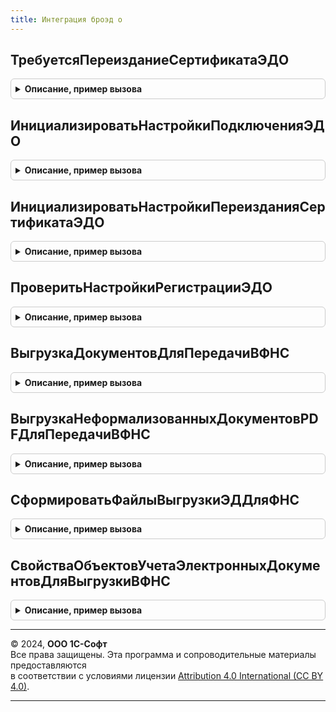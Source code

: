 ```yaml
---
title: Интеграция броэд о
---
```



## ТребуетсяПереизданиеСертификатаЭДО
<details style="margin: 1em 0; padding: 0.5em; border: 1px solid #ccc; border-radius: 6px;">

<summary style="font-weight: bold; cursor: pointer;">Описание, пример вызова</summary>

```bsl

// Проверяет необходимость переиздания указанного сертификата для использования в ЭДО.
//
// Параметры:
//  Организация - ОпределяемыйТип.Организация - организация для проверки.
//  Сертификат - СертификатКриптографии - сертификат для проверки.
//  ТребуетсяПереиздание - Булево - признак необходимости переиздать сертификат для ЭДО.
//
Процедура ТребуетсяПереизданиеСертификатаЭДО(Знач Организация, Знач Сертификат, ТребуетсяПереиздание) Экспорт
```

Пример вызова
```bsl
ИнтеграцияБРОЭДО.ТребуетсяПереизданиеСертификатаЭДО(Организация, Сертификат, ТребуетсяПереиздание) 
```
</details>

## ИнициализироватьНастройкиПодключенияЭДО
<details style="margin: 1em 0; padding: 0.5em; border: 1px solid #ccc; border-radius: 6px;">

<summary style="font-weight: bold; cursor: pointer;">Описание, пример вызова</summary>

```bsl

// Инициализирует настройки подключения ЭДО.
//
// Параметры:
//  Организация - ОпределяемыйТип.Организация - организация для подключения ЭДО.
//  КодФНС - Строка - код налогового органа организации.
//  Настройки - Строка - инициализированные настройки.
//
Процедура ИнициализироватьНастройкиПодключенияЭДО(Знач Организация, Знач КодФНС, Настройки) Экспорт
```

Пример вызова
```bsl
ИнтеграцияБРОЭДО.ИнициализироватьНастройкиПодключенияЭДО(Организация, КодФНС, Настройки) 
```
</details>

## ИнициализироватьНастройкиПереизданияСертификатаЭДО
<details style="margin: 1em 0; padding: 0.5em; border: 1px solid #ccc; border-radius: 6px;">

<summary style="font-weight: bold; cursor: pointer;">Описание, пример вызова</summary>

```bsl

// Инициализирует настройки переиздания сертификата криптографии.
//
// Параметры:
//  Организация - ОпределяемыйТип.Организация - организация для переиздания сертификата.
//  КодФНС - Строка - код налогового органа организации.
//  Сертификат - СертификатКриптографии - сертификат для переиздания.
//  Настройки - Строка - инициализированные настройки.
//
Процедура ИнициализироватьНастройкиПереизданияСертификатаЭДО(Знач Организация, Знач КодФНС, Знач Сертификат, Настройки) Экспорт
```

Пример вызова
```bsl
ИнтеграцияБРОЭДО.ИнициализироватьНастройкиПереизданияСертификатаЭДО(Организация, КодФНС, Сертификат, Настройки) 
```
</details>

## ПроверитьНастройкиРегистрацииЭДО
<details style="margin: 1em 0; padding: 0.5em; border: 1px solid #ccc; border-radius: 6px;">

<summary style="font-weight: bold; cursor: pointer;">Описание, пример вызова</summary>

```bsl

// Проверяет корректность настроек операции ЭДО (подключение ЭДО, переиздание сертификата).
//
// Параметры:
//  Настройки - Строка - настройки для проверки.
//                       См. ИнициализироватьНастройкиПодключенияЭДО.
//                       См. ИнициализироватьНастройкиПереизданияСертификатаЭДО.
//  НастройкиКорректны - Булево - результат проверки настроек.
//
Процедура ПроверитьНастройкиРегистрацииЭДО(Знач Настройки, НастройкиКорректны) Экспорт
```

Пример вызова
```bsl
ИнтеграцияБРОЭДО.ПроверитьНастройкиРегистрацииЭДО(Настройки, НастройкиКорректны) 
```
</details>

## ВыгрузкаДокументовДляПередачиВФНС
<details style="margin: 1em 0; padding: 0.5em; border: 1px solid #ccc; border-radius: 6px;">

<summary style="font-weight: bold; cursor: pointer;">Описание, пример вызова</summary>

```bsl

// Выгружает электронные документы для предоставления в ФНС.
// Предназначена для использования совместно с библиотекой "Регламентированная отчетность".
//
// Параметры:
//  УчетныеДокументы - Массив - массив ссылок на документы информационной базы.
//  УникальныйИдентификатор - УникальныйИдентификатор - будет использован для помещения файлов выгрузки во временное хранилище.
//
// Возвращаемое значение:
//  Соответствие - соответствие документов ИБ:
//    * Ключ     - ДокументСсылка - ссылка на документ-владелец электронного документа.
//    * Значение - Массив Из Структура - параметры электронных документов, с ключами:
//       * ТипФайла - Строка - возможные значения: "ФайлВыгрузки", "ЭЦП", "ФайлПодтверждения", "ЭЦППодтверждения".
//       * КНД      - Строка - КНД выгружаемого электронного документа, заполняется только для файла выгрузки и файла подтверждения.
//       * ИмяФайла - Строка - имя выгружаемого файла.
//       * АдресВременногоХранилища - Строка - адрес временного хранилища с данными файлов выгрузки.
//
Функция ВыгрузкаДокументовДляПередачиВФНС(УчетныеДокументы, УникальныйИдентификатор) Экспорт
```

Пример вызова
```bsl
Результат = ИнтеграцияБРОЭДО.ВыгрузкаДокументовДляПередачиВФНС(УчетныеДокументы, УникальныйИдентификатор) 
```
</details>

## ВыгрузкаНеформализованныхДокументовPDFДляПередачиВФНС
<details style="margin: 1em 0; padding: 0.5em; border: 1px solid #ccc; border-radius: 6px;">

<summary style="font-weight: bold; cursor: pointer;">Описание, пример вызова</summary>

```bsl

// Выгружает неформализованные электронные документы, подписанные и переданные в формате PDF, для предоставления в ФНС
// в переданное соответствие, исключает выгрузку документов сформированных по стандарту PDF/A-3.
// Предназначена для использования совместно с библиотекой "Регламентированная отчетность".
//
// Параметры:
//  ДанныеФайловПоОбъектамУчета - Соответствие Из КлючИЗначение:
//    * Ключ - ОпределяемыйТип.ОснованияЭлектронныхДокументовЭДО - ссылка на документ-владелец электронного документа
//    * Значение - Массив Из Структура:
//       * Имя - Строка - имя выгружаемого файла
//       * Размер - Число - размер выгружаемого файла в байтах
//       * АдресДанных - Строка - адрес временного хранилища с данными файла выгрузки
//       * ИмяФайлаПодписи - Строка - имя файла подписи выгружаемого файла
//       * АдресФайлаПодписи - Строка - адрес временного хранилища с данными файла подписи
//  УникальныйИдентификатор - УникальныйИдентификатор - будет использован для помещения файлов выгрузки
//                                                      во временное хранилище.
//
Процедура ВыгрузкаНеформализованныхДокументовPDFДляПередачиВФНС(ДанныеФайловПоОбъектамУчета, Экспорт
```

Пример вызова
```bsl
ИнтеграцияБРОЭДО.ВыгрузкаНеформализованныхДокументовPDFДляПередачиВФНС(ДанныеФайловПоОбъектамУчета, );
```
</details>

## СформироватьФайлыВыгрузкиЭДДляФНС
<details style="margin: 1em 0; padding: 0.5em; border: 1px solid #ccc; border-radius: 6px;">

<summary style="font-weight: bold; cursor: pointer;">Описание, пример вызова</summary>

```bsl

// Выгружает электронные документы для предоставления в ФНС.
//
// Параметры:
//  ЭлектронныеДокументы - Массив из ДокументСсылка.ЭлектронныйДокументВходящийЭДО, ДокументСсылка.ЭлектронныйДокументИсходящийЭДО
//
// Возвращаемое значение:
//  Структура - Структура результатов обработки и соответствия файлов:
//  * РезультатыОбработки - Соответствие Из КлючИЗначение - Результаты обработки документов по организациям:
//   ** Ключ - Строка - Наименование организации
//   ** Значение - См. НовыеРезультатыОбработки
//  * СоответствиеФайлов - Соответствие Из КлючИЗначение:
//   ** Ключ - Строка - Имя файла
//   ** Значение - ДвоичныеДанные - Двоичные данные файла
//  * Ошибки - Массив Из См. НоваяОшибка
Функция СформироватьФайлыВыгрузкиЭДДляФНС(Знач ЭлектронныеДокументы) Экспорт
```

Пример вызова
```bsl
Результат = ИнтеграцияБРОЭДО.СформироватьФайлыВыгрузкиЭДДляФНС(ЭлектронныеДокументы) 
```
</details>

## СвойстваОбъектовУчетаЭлектронныхДокументовДляВыгрузкиВФНС
<details style="margin: 1em 0; padding: 0.5em; border: 1px solid #ccc; border-radius: 6px;">

<summary style="font-weight: bold; cursor: pointer;">Описание, пример вызова</summary>

```bsl

// Получает свойства объектов учета, которые будут отражаться в едином списке документов, представляемых по требованию ФНС.
// Для объекта учета должны существовать электронные документы по завершенным обменам, не помеченные на удаление и
// имеющие один из следующих типов:
// УПД, СчетФактура, ТоварнаяНакладная, АктВыполненныхРабот, АктНаПередачуПрав,
// УКД, КорректировочныйСчетФактура, СоглашениеОбИзмененииСтоимости, АктОРасхождениях, ДоговорнойДокумент,
// АктСверкиВзаиморасчетов, АктПриемкиСтроительныхРаботУслуг.
//
// Параметры:
//  ОбъектыУчета - Массив Из ОпределяемыйТип.ОснованияЭлектронныхДокументовЭДО - массив ссылок на объекты учета электронных документов.
//                       Если параметр указан, требуется заполнить свойства только указанных объектов.
//                       Если параметр не указан или массив пустой, тогда требуется заполнить свойства
//                       для всех объектов учета, по которым ЭДО завершен.
//
// Возвращаемое значение:
//   Соответствие Из КлючИЗначение - Соответствие объектов учета и видов электронных документов:
//    * Ключ     - ДокументСсылка - ссылка на документ учета.
//    * Значение - Строка - тип электронного документа, который следует преобразовать
//                 к строковому представлению определенного формата.
//                 Возможные значения:
//                 ПередачаТоваров, ПередачаУслуг,
//                 УПД, СчетФактура, ТоварнаяНакладнаяТОРГ12, АктПриемкиСдачиРабот, АктНаПередачуПрав,
//                 УКД, КорректировочныйСчетФактура, ДокументОбИзмененииСтоимости, АктОРасхождениях
//                 ДоговорнойДокумент, АктСверкиВзаиморасчетов, АктПриемкиСтроительныхРаботУслуг.
Функция СвойстваОбъектовУчетаЭлектронныхДокументовДляВыгрузкиВФНС(ОбъектыУчета = Неопределено) Экспорт
```

Пример вызова
```bsl
Результат = ИнтеграцияБРОЭДО.СвойстваОбъектовУчетаЭлектронныхДокументовДляВыгрузкиВФНС(ОбъектыУчета);
```
</details>

---

© 2024, **ООО 1С-Софт**  
Все права защищены. Эта программа и сопроводительные материалы предоставляются  
в соответствии с условиями лицензии [Attribution 4.0 International (CC BY 4.0)](https://creativecommons.org/licenses/by/4.0/legalcode).

---
